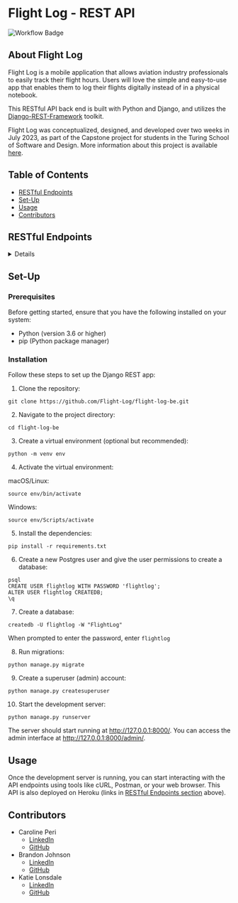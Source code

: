 # Flight Log - REST API

![Workflow Badge](https://github.com/Flight-Log/flight-log-be/actions/workflows/run-tests.yml/badge.svg)

## About Flight Log

Flight Log is a mobile application that allows aviation industry professionals to easily track their flight hours. Users will love the simple and easy-to-use app that enables them to log their flights digitally instead of in a physical notebook.

This RESTful API back end is built with Python and Django, and utilizes the [Django-REST-Framework](https://www.django-rest-framework.org/) toolkit.

Flight Log was conceptualized, designed, and developed over two weeks in July 2023, as part of the Capstone project for students in the Turing School of Software and Design.  More information about this project is available [here](https://mod4.turing.edu/projects/capstone/).

## Table of Contents

- [RESTful Endpoints](#restful-endpoints)
- [Set-Up](#set-up)
- [Usage](#usage)
- [Contributors](#contributors)

## RESTful Endpoints

<details close>

### [Get A User](https://flight-log-be-24cea5be4c8e.herokuapp.com/api/v1/users/1/)

<details close>

```http
GET /api/v1/users/:id/
```

<summary>  Details </summary>
<br>

Parameters: <br>

```
User ID
```

| Code | Description |
| :--- | :---------- |
| 200  | `OK`        |

Example Value:

```json
{
  "data": {
    "id": "1",
    "type": "user",
    "attributes": {
      "first_name": "Tom",
      "last_name": "Cruise"
    }
  }
}
```

| Code | Description |
| :--- | :---------- |
| 404  | `Not Found` |

Example Value:

```json
{
  "errors": [{ "detail": "User not found." }]
}
```

</details>

### [Get All Users](https://flight-log-be-24cea5be4c8e.herokuapp.com/api/v1/users/)

<details close>

```http
GET /api/v1/users/
```

<summary>  Details </summary>
<br>

Parameters: <br>

```
None
```

| Code | Description |
| :--- | :---------- |
| 200  | `OK`        |

Example Value:

```json
{
  "data": [
    {
      "id": "1",
      "type": "user",
      "attributes": {
        "first_name": "Tom",
        "last_name": "Cruise"
      }
    },
    {
      "id": "2",
      "type": "user",
      "attributes": {
        "first_name": "Miles",
        "last_name": "Teller"
      }
    }
  ]
}
```

</details>

### [Get All Flights for a User](https://flight-log-be-24cea5be4c8e.herokuapp.com/api/v1/users/1/flights/)

<details close>

```http
GET /api/v1/users/:id/flights/
```

<summary>  Details </summary>
<br>

Parameters: <br>

```
User ID
```

| Code | Description |
| :--- | :---------- |
| 200  | `OK`        |

Example Value:

```json
{
  "data": [
    {
      "id": "1",
      "type": "flight",
      "attributes": {
        "night_hours": "2.0",
        "day_hours": "1.0",
        "aircraft": "Boeing 737",
        "description": "smooth ride",
        "date": "2023-03-09",
        "start_location": "DEN",
        "end_location": "LAX",
        "role": "pilot"
      }
    },
    {
      "id": "2",
      "type": "flight",
      "attributes": {
        "night_hours": "4.0",
        "day_hours": "0.0",
        "aircraft": "Boeing 737",
        "description": "good visibility, some turbulence",
        "date": "2023-05-09",
        "start_location": "MIA",
        "end_location": "MSY",
        "role": "co-pilot"
      }
    },
    {
      "id": "3",
      "type": "flight",
      "attributes": {
        "night_hours": "9.0",
        "day_hours": "1.0",
        "aircraft": "Boeing 737",
        "description": "short ride",
        "date": "2023-04-31",
        "start_location": "ATL",
        "end_location": "DAL",
        "role": "pilot"
      }
    }
  ]
}
```

| Code | Description |
| :--- | :---------- |
| 404  | `Not Found` |

Example Value:

```json
{
  "errors": [{ "detail": "Invalid user id." }]
}
```

</details>

### Create a Flight

<details close>

```http
POST /api/v1/users/:id/flights/
```

<summary>  Details </summary>
<br>

Required Parameters: <br>

```
Aircraft, Date, Start Location, End Location, Role
```

Optional Parameters: <br>

```
Night Hours, Day Hours, Description
Note: Hours will default to 0 if left blank
```

| Code | Description |
| :--- | :---------- |
| 201  | `OK`        |

Example Value:

```json
{
  "data": {
    "id": "1",
    "type": "flight",
    "attributes": {
      "night_hours": "2.0",
      "day_hours": "1.0",
      "aircraft": "Boeing 737",
      "description": "minimal turbulence",
      "date": "2023-03-09",
      "start_location": "DEN",
      "end_location": "LAX",
      "role": "pilot"
    }
  }
}
```

| Code | Description            |
| :--- | :--------------------- |
| 422  | `Unprocessable Entity` |

Example Value:

```json
{
  "errors": [{ "detail": "All fields must be filled in." }]
}
```

</details>
</details>

## Set-Up

### Prerequisites

Before getting started, ensure that you have the following installed on your system:

- Python (version 3.6 or higher)
- pip (Python package manager)

### Installation

Follow these steps to set up the Django REST app:

1. Clone the repository:

```
git clone https://github.com/Flight-Log/flight-log-be.git
```

2. Navigate to the project directory:

```
cd flight-log-be
```

3. Create a virtual environment (optional but recommended):

```
python -m venv env
```

4. Activate the virtual environment:

macOS/Linux:

```
source env/bin/activate
```

Windows:

```
source env/Scripts/activate
```

5. Install the dependencies:

```
pip install -r requirements.txt
```

6. Create a new Postgres user and give the user permissions to create a database:

```
psql
CREATE USER flightlog WITH PASSWORD 'flightlog';
ALTER USER flightlog CREATEDB;
\q
```

7. Create a database:

```
createdb -U flightlog -W "FlightLog"
```

When prompted to enter the password, enter `flightlog`

8. Run migrations:

```
python manage.py migrate
```

9. Create a superuser (admin) account:

```
python manage.py createsuperuser
```

10. Start the development server:

```
python manage.py runserver
```

The server should start running at http://127.0.0.1:8000/. You can access the admin interface at http://127.0.0.1:8000/admin/.

## Usage

Once the development server is running, you can start interacting with the API endpoints using tools like cURL, Postman, or your web browser. This API is also deployed on Heroku (links in [RESTful Endpoints section](#restful-endpoints) above).

## Contributors

- Caroline Peri
  - [LinkedIn](https://www.linkedin.com/in/carolineperi/)
  - [GitHub](https://github.com/cariperi)
- Brandon Johnson
  - [LinkedIn](https://www.linkedin.com/in/brandon-j-94b740b2/)
  - [GitHub](https://github.com/brenicillin)
- Katie Lonsdale
  - [LinkedIn](https://www.linkedin.com/in/katie-lonsdale-7b215185/)
  - [GitHub](https://github.com/KatieLonsdale)
